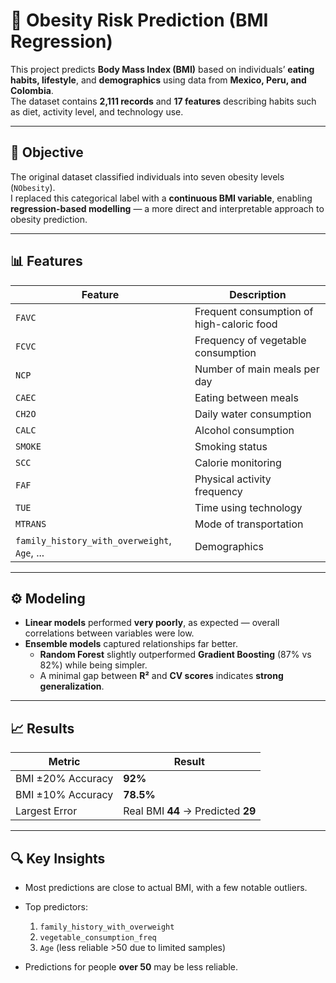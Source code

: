# 🧠 Obesity Risk Prediction (BMI Regression)

This project predicts **Body Mass Index (BMI)** based on individuals’ **eating habits, lifestyle**, and **demographics** using data from **Mexico, Peru, and Colombia**.  
The dataset contains **2,111 records** and **17 features** describing habits such as diet, activity level, and technology use.

---

## 🎯 Objective

The original dataset classified individuals into seven obesity levels (`NObesity`).  
I replaced this categorical label with a **continuous BMI variable**, enabling **regression-based modelling** — a more direct and interpretable approach to obesity prediction.

---

## 📊 Features

| Feature | Description |
|----------|-------------|
| `FAVC` | Frequent consumption of high-caloric food |
| `FCVC` | Frequency of vegetable consumption |
| `NCP` | Number of main meals per day |
| `CAEC` | Eating between meals |
| `CH2O` | Daily water consumption |
| `CALC` | Alcohol consumption |
| `SMOKE` | Smoking status |
| `SCC` | Calorie monitoring |
| `FAF` | Physical activity frequency |
| `TUE` | Time using technology |
| `MTRANS` | Mode of transportation |
| `family_history_with_overweight`, `Age`, ... | Demographics |

---

## ⚙️ Modeling

- **Linear models** performed **very poorly**, as expected — overall correlations between variables were low.  
- **Ensemble models** captured relationships far better.  
  - **Random Forest** slightly outperformed **Gradient Boosting** (87% vs 82%) while being simpler.  
  - A minimal gap between **R²** and **CV scores** indicates **strong generalization**.

---

## 📈 Results

| Metric | Result |
|--------|---------|
| BMI ±20% Accuracy | **92%** |
| BMI ±10% Accuracy | **78.5%** |
| Largest Error | Real BMI **44** → Predicted **29** |

---

## 🔍 Key Insights

- Most predictions are close to actual BMI, with a few notable outliers.  
- Top predictors:  
  1. `family_history_with_overweight`  
  2. `vegetable_consumption_freq`
  3. `Age` (less reliable >50 due to limited samples)

- Predictions for people **over 50** may be less reliable.
